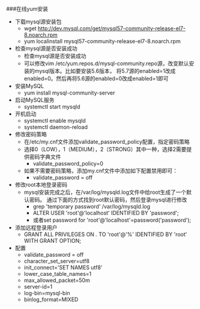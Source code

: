 ###在线yum安装
*   下载mysql源安装包
    *   wget http://dev.mysql.com/get/mysql57-community-release-el7-8.noarch.rpm
    *   yum localinstall mysql57-community-release-el7-8.noarch.rpm
*   检查mysql源是否安装成功
    *   检查mysql源是否安装成功
    *   可以修改vim /etc/yum.repos.d/mysql-community.repo源，改变默认安装的mysql版本。比如要安装5.6版本，
    将5.7源的enabled=1改成enabled=0。然后再将5.6源的enabled=0改成enabled=1即可
*   安装MySQL
    *   yum install mysql-community-server
*   启动MySQL服务
    *   systemctl start mysqld
*   开机启动
    *   systemctl enable mysqld
    *   systemctl daemon-reload
*   修改密码策略
    *   在/etc/my.cnf文件添加validate_password_policy配置，指定密码策略
    *   选择0（LOW），1（MEDIUM），2（STRONG）其中一种，选择2需要提供密码字典文件
        *    validate_password_policy=0
    *   如果不需要密码策略，添加my.cnf文件中添加如下配置禁用即可：
        *   validate_password = off
*   修改root本地登录密码
    *   mysql安装完成之后，在/var/log/mysqld.log文件中给root生成了一个默认密码。
        通过下面的方式找到root默认密码，然后登录mysql进行修改
        *   grep 'temporary password' /var/log/mysqld.log
        *   ALTER USER 'root'@'localhost' IDENTIFIED BY 'password';
        *   或者set password for 'root'@'localhost'=password('password'); 
*   添加远程登录用户
    *    GRANT ALL PRIVILEGES ON *.* TO 'root'@'%' IDENTIFIED BY 'root' WITH GRANT OPTION;
*   配置
    *   validate_password = off
    *   character_set_server=utf8
    *   init_connect='SET NAMES utf8'
    *   lower_case_table_names=1
    *   max_allowed_packet=50m
    *   server-id=1
    *   log-bin=mysql-bin
    *   binlog_format=MIXED
    
